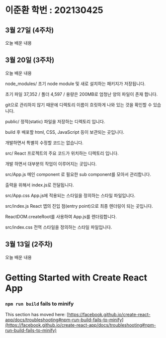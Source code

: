 # 이준환 학번 : 202130425

## 3월 27일 (4주차)
오늘 배운 내용


## 3월 20일 (3주차)
오늘 배운 내용

node_modules/
초기 node module 및 새로 설치하는 패키지가 저장됩니다.

초기 파일 37,352 / 폴더 4,597 / 용량은 200MB로 엄청난 양의 파일이 존재 합니다.

git으로 관리하지 않기 때문에 디렉토리 이름이 흐릿하게 나와 있는 것을 확인할 수 있습니다.

public/
정적(static) 파일을 저장하는 디렉토리 입니다.

build 후 배포할 html, CSS, JavaScript 등이 보관되는 곳입니다.

개발하면서 특별히 수정할 코드는 없습니다.

src/
React 프로젝트의 주요 코드가 위치하는 디렉토리 입니다.

개발 하면서 대부분의 작업이 이루어지는 곳입니다.

src/App.js
메인 component 로 필요한 sub component를 모아서 관리합니다.

출력을 위해서 index.js로 전달됩니다.

src/App.css
App.js에 적용되는 스타일을 정의하는 스타일 파일입니다.

src/index.js
React 앱의 진입 점(entry point)으로 최종 렌더링이 되는 곳입니다.

ReactDOM.createRoot를 사용하여 App.js를 렌더링합니다.

src/index.css
전역 스타일을 정의하는 스타일 파일입니다.




## 3월 13일 (2주차)
오늘 배운 내용


# Getting Started with Create React App


### `npm run build` fails to minify

This section has moved here: [https://facebook.github.io/create-react-app/docs/troubleshooting#npm-run-build-fails-to-minify](https://facebook.github.io/create-react-app/docs/troubleshooting#npm-run-build-fails-to-minify)
